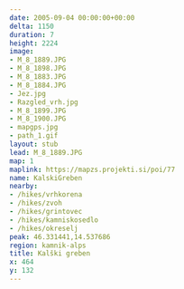 ```yaml
---
date: 2005-09-04 00:00:00+00:00
delta: 1150
duration: 7
height: 2224
image:
- M_8_1889.JPG
- M_8_1898.JPG
- M_8_1883.JPG
- M_8_1884.JPG
- Jez.jpg
- Razgled_vrh.jpg
- M_8_1899.JPG
- M_8_1900.JPG
- mapgps.jpg
- path_1.gif
layout: stub
lead: M_8_1889.JPG
map: 1
maplink: https://mapzs.projekti.si/poi/77
name: KalskiGreben
nearby:
- /hikes/vrhkorena
- /hikes/zvoh
- /hikes/grintovec
- /hikes/kamniskosedlo
- /hikes/okreselj
peak: 46.331441,14.537686
region: kamnik-alps
title: Kalški greben
x: 464
y: 132
---
```

